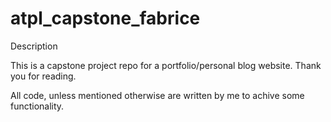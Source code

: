 # atpl_capstone_fabrice

Description

This is a capstone project repo for a portfolio/personal blog website.
Thank you for reading.


All code, unless mentioned otherwise are written by me to achive some functionality.
